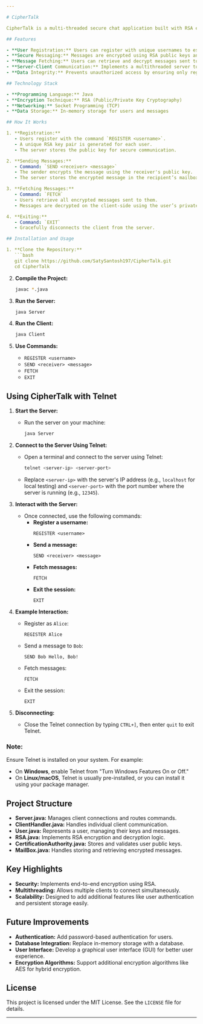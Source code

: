 ```yaml
---

# CipherTalk

CipherTalk is a multi-threaded secure chat application built with RSA encryption, enabling private and encrypted communication between users. This project demonstrates proficiency in Java programming, cryptographic principles, and client-server architecture.

## Features

- **User Registration:** Users can register with unique usernames to establish their identity.
- **Secure Messaging:** Messages are encrypted using RSA public keys and can only be decrypted by the recipient using their private key.
- **Message Fetching:** Users can retrieve and decrypt messages sent to them through a secure mailbox system.
- **Server-Client Communication:** Implements a multithreaded server to handle multiple clients simultaneously.
- **Data Integrity:** Prevents unauthorized access by ensuring only registered users can send or fetch messages.

## Technology Stack

- **Programming Language:** Java
- **Encryption Technique:** RSA (Public/Private Key Cryptography)
- **Networking:** Socket Programming (TCP)
- **Data Storage:** In-memory storage for users and messages

## How It Works

1. **Registration:**
   - Users register with the command `REGISTER <username>`.
   - A unique RSA key pair is generated for each user.
   - The server stores the public key for secure communication.

2. **Sending Messages:**
   - Command: `SEND <receiver> <message>`
   - The sender encrypts the message using the receiver's public key.
   - The server stores the encrypted message in the recipient’s mailbox.

3. **Fetching Messages:**
   - Command: `FETCH`
   - Users retrieve all encrypted messages sent to them.
   - Messages are decrypted on the client-side using the user’s private key.

4. **Exiting:**
   - Command: `EXIT`
   - Gracefully disconnects the client from the server.

## Installation and Usage

1. **Clone the Repository:**
   ```bash
   git clone https://github.com/SatySantosh197/CipherTalk.git
   cd CipherTalk
   ```

2. **Compile the Project:**
   ```bash
   javac *.java
   ```

3. **Run the Server:**
   ```bash
   java Server
   ```

4. **Run the Client:**
   ```bash
   java Client
   ```

5. **Use Commands:**
   - `REGISTER <username>`
   - `SEND <receiver> <message>`
   - `FETCH`
   - `EXIT`


## Using CipherTalk with Telnet

1. **Start the Server:**
   - Run the server on your machine:
     ```bash
     java Server
     ```

2. **Connect to the Server Using Telnet:**
   - Open a terminal and connect to the server using Telnet:
     ```bash
     telnet <server-ip> <server-port>
     ```
   - Replace `<server-ip>` with the server's IP address (e.g., `localhost` for local testing) and `<server-port>` with the port number where the server is running (e.g., `12345`).

3. **Interact with the Server:**
   - Once connected, use the following commands:
     - **Register a username:**
       ```plaintext
       REGISTER <username>
       ```
     - **Send a message:**
       ```plaintext
       SEND <receiver> <message>
       ```
     - **Fetch messages:**
       ```plaintext
       FETCH
       ```
     - **Exit the session:**
       ```plaintext
       EXIT
       ```

4. **Example Interaction:**
   - Register as `Alice`:
     ```plaintext
     REGISTER Alice
     ```
   - Send a message to `Bob`:
     ```plaintext
     SEND Bob Hello, Bob!
     ```
   - Fetch messages:
     ```plaintext
     FETCH
     ```
   - Exit the session:
     ```plaintext
     EXIT
     ```

5. **Disconnecting:**
   - Close the Telnet connection by typing `CTRL+]`, then enter `quit` to exit Telnet.

### Note:
Ensure Telnet is installed on your system. For example:
- On **Windows**, enable Telnet from "Turn Windows Features On or Off."
- On **Linux/macOS**, Telnet is usually pre-installed, or you can install it using your package manager.

## Project Structure

- **Server.java:** Manages client connections and routes commands.
- **ClientHandler.java:** Handles individual client communication.
- **User.java:** Represents a user, managing their keys and messages.
- **RSA.java:** Implements RSA encryption and decryption logic.
- **CertificationAuthority.java:** Stores and validates user public keys.
- **MailBox.java:** Handles storing and retrieving encrypted messages.

## Key Highlights

- **Security:** Implements end-to-end encryption using RSA.
- **Multithreading:** Allows multiple clients to connect simultaneously.
- **Scalability:** Designed to add additional features like user authentication and persistent storage easily.

## Future Improvements

- **Authentication:** Add password-based authentication for users.
- **Database Integration:** Replace in-memory storage with a database.
- **User Interface:** Develop a graphical user interface (GUI) for better user experience.
- **Encryption Algorithms:** Support additional encryption algorithms like AES for hybrid encryption.

## License

This project is licensed under the MIT License. See the `LICENSE` file for details.

---
```

